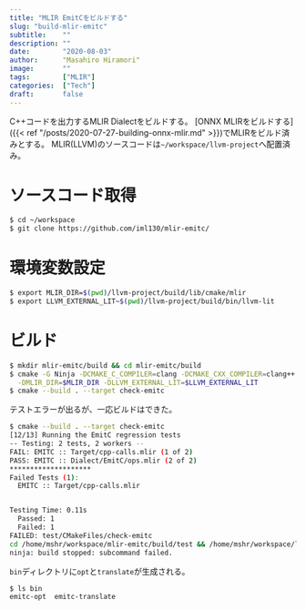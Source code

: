 ```yaml
---
title: "MLIR EmitCをビルドする"
slug: "build-mlir-emitc"
subtitle:    ""
description: ""
date:        "2020-08-03"
author:      "Masahiro Hiramori"
image:       ""
tags:        ["MLIR"]
categories:  ["Tech"]
draft:       false
---
```


C++コードを出力するMLIR Dialectをビルドする。
[ONNX MLIRをビルドする]({{< ref "/posts/2020-07-27-building-onnx-mlir.md" >}})でMLIRをビルド済みとする。
MLIR(LLVM)のソースコードは`~/workspace/llvm-project`へ配置済み。

# ソースコード取得

```bash
$ cd ~/workspace
$ git clone https://github.com/iml130/mlir-emitc/
```

# 環境変数設定

```bash
$ export MLIR_DIR=$(pwd)/llvm-project/build/lib/cmake/mlir
$ export LLVM_EXTERNAL_LIT~$(pwd)/llvm-project/build/bin/llvm-lit
```

# ビルド

```bash
$ mkdir mlir-emitc/build && cd mlir-emitc/build
$ cmake -G Ninja -DCMAKE_C_COMPILER=clang -DCMAKE_CXX_COMPILER=clang++ .. \
  -DMLIR_DIR=$MLIR_DIR -DLLVM_EXTERNAL_LIT=$LLVM_EXTERNAL_LIT
$ cmake --build . --target check-emitc
```

テストエラーが出るが、一応ビルドはできた。

```bash
$ cmake --build . --target check-emitc
[12/13] Running the EmitC regression tests
-- Testing: 2 tests, 2 workers --
FAIL: EMITC :: Target/cpp-calls.mlir (1 of 2)
PASS: EMITC :: Dialect/EmitC/ops.mlir (2 of 2)
********************
Failed Tests (1):
  EMITC :: Target/cpp-calls.mlir


Testing Time: 0.11s
  Passed: 1
  Failed: 1
FAILED: test/CMakeFiles/check-emitc
cd /home/mshr/workspace/mlir-emitc/build/test && /home/mshr/workspace/llvm-project/build/./bin/llvm-lit /home/mshr/workspace/mlir-emitc/build/test
ninja: build stopped: subcommand failed.
```

`bin`ディレクトリに`opt`と`translate`が生成される。

```bash
$ ls bin
emitc-opt  emitc-translate
```
